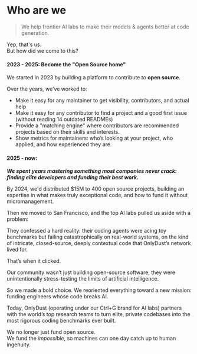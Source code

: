 # Who are we

> We help frontier AI labs to make their models & agents better at code generation.&#x20;

Yep, that's us. \
But how did we come to this?&#x20;

#### **2023 - 2025:** Become the "Open Source home"

We started in 2023 by building a platform to contribute to **open source**.&#x20;

Over the years, we’ve worked to:

* Make it easy for any maintainer to get visibility, contributors, and actual help
* Make it easy for any contributor to find a project and a good first issue (without reading 14 outdated READMEs)
* Provide a "matching engine" where contributors are recommended projects based on their skills and interests.
* Show metrics for maintainers: who’s looking at your project, who applied, and how experienced they are.

#### **2025 - now:**&#x20;

_**We spent years mastering something most companies never crack: finding elite developers and funding their best work.**_&#x20;

By 2024, we'd distributed $15M to 400 open source projects, building an expertise in what makes truly exceptional code, and how to fund it without micromanagement.&#x20;

Then we moved to San Francisco, and the top AI labs pulled us aside with a problem:&#x20;

They confessed a hard reality: their coding agents were acing toy benchmarks but failing catastrophically on real-world systems, on the kind of intricate, closed-source, deeply contextual code that OnlyDust’s network lived for.&#x20;

That’s when it clicked.&#x20;

Our community wasn’t just building open-source software; they were unintentionally stress-testing the limits of artificial intelligence.

So we made a bold choice. We reoriented everything toward a new mission: funding engineers whose code breaks AI.&#x20;

Today, OnlyDust (operating under our Ctrl+G brand for AI labs) partners with the world’s top research teams to turn elite, private codebases into the most rigorous coding benchmarks ever built.

We no longer just fund open source.\
We fund the _impossible_, so machines can one day catch up to human ingenuity.



